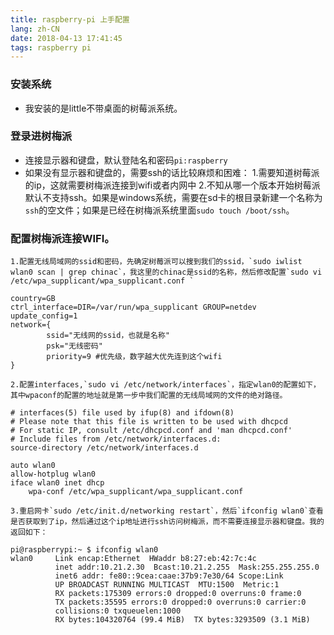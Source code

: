```yaml
---
title: raspberry-pi 上手配置
lang: zh-CN
date: 2018-04-13 17:41:45
tags: raspberry pi
---
```


### 安装系统
- 我安装的是little不带桌面的树莓派系统。
<!--more-->
### 登录进树梅派
- 连接显示器和键盘，默认登陆名和密码`pi:raspberry`
- 如果没有显示器和键盘的，需要ssh的话比较麻烦和困难：
	1.需要知道树莓派的ip，这就需要树梅派连接到wifi或者内网中
	2.不知从哪一个版本开始树莓派默认不支持ssh。如果是windows系统，需要在sd卡的根目录新建一个名称为`ssh`的空文件；如果是已经在树梅派系统里面`sudo touch /boot/ssh`。
### 配置树梅派连接WIFI。
	1.配置无线局域网的ssid和密码，先确定树莓派可以搜到我们的ssid，`sudo iwlist wlan0 scan | grep chinac`，我这里的chinac是ssid的名称，然后修改配置`sudo vi /etc/wpa_supplicant/wpa_supplicant.conf `
```shell
country=GB
ctrl_interface=DIR=/var/run/wpa_supplicant GROUP=netdev
update_config=1
network={
        ssid="无线网的ssid，也就是名称"
        psk="无线密码"
        priority=9 #优先级，数字越大优先连到这个wifi
}

```
	2.配置interfaces,`sudo vi /etc/network/interfaces`，指定wlan0的配置如下，其中wpaconf的配置的地址就是第一步中我们配置的无线局域网的文件的绝对路径。
```
# interfaces(5) file used by ifup(8) and ifdown(8)
# Please note that this file is written to be used with dhcpcd
# For static IP, consult /etc/dhcpcd.conf and 'man dhcpcd.conf'
# Include files from /etc/network/interfaces.d:
source-directory /etc/network/interfaces.d

auto wlan0
allow-hotplug wlan0
iface wlan0 inet dhcp
    wpa-conf /etc/wpa_supplicant/wpa_supplicant.conf

```
	3.重启网卡`sudo /etc/init.d/networking restart`，然后`ifconfig wlan0`查看是否获取到了ip，然后通过这个ip地址进行ssh访问树梅派，而不需要连接显示器和键盘。我的返回如下：
```
pi@raspberrypi:~ $ ifconfig wlan0
wlan0     Link encap:Ethernet  HWaddr b8:27:eb:42:7c:4c  
          inet addr:10.21.2.30  Bcast:10.21.2.255  Mask:255.255.255.0
          inet6 addr: fe80::9cea:caae:37b9:7e30/64 Scope:Link
          UP BROADCAST RUNNING MULTICAST  MTU:1500  Metric:1
          RX packets:175309 errors:0 dropped:0 overruns:0 frame:0
          TX packets:35595 errors:0 dropped:0 overruns:0 carrier:0
          collisions:0 txqueuelen:1000 
          RX bytes:104320764 (99.4 MiB)  TX bytes:3293509 (3.1 MiB)

```
